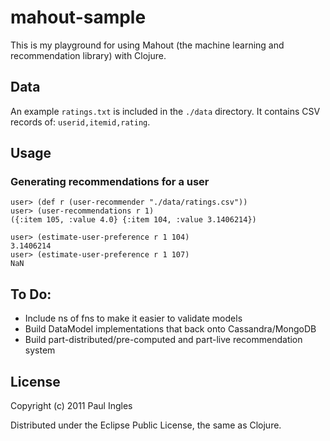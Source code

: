 # mahout-sample

This is my playground for using Mahout (the machine learning and
recommendation library) with Clojure.

## Data

An example `ratings.txt` is included in the `./data` directory. It
contains CSV records of: `userid,itemid,rating`.

## Usage

### Generating recommendations for a user

    user> (def r (user-recommender "./data/ratings.csv"))
    user> (user-recommendations r 1)
    ({:item 105, :value 4.0} {:item 104, :value 3.1406214})

    user> (estimate-user-preference r 1 104)
    3.1406214
    user> (estimate-user-preference r 1 107)
    NaN

## To Do:

* Include ns of fns to make it easier to validate models
* Build DataModel implementations that back onto Cassandra/MongoDB
* Build part-distributed/pre-computed and part-live recommendation system

## License

Copyright (c) 2011 Paul Ingles

Distributed under the Eclipse Public License, the same as Clojure.
